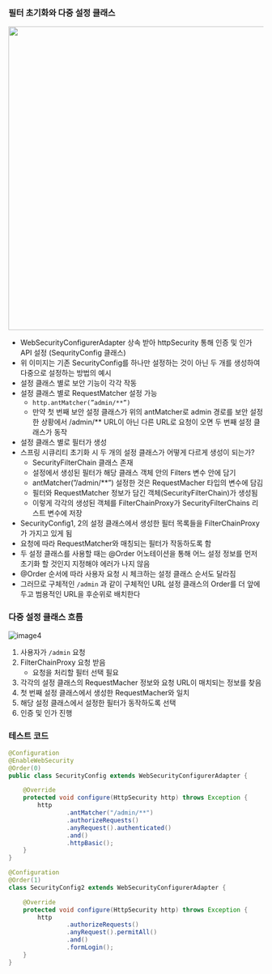 ### 필터 초기화와 다중 설정 클래스

<img width="600" src="https://github.com/user-attachments/assets/2184fbc9-8750-4596-adc9-ad849fea5d2a">

- WebSecurityConfigurerAdapter 상속 받아 httpSecurity 통해 인증 및 인가 API 설정 (SequrityConfig 클래스)
- 위 이미지는 기존 SecurityConfig를 하나만 설정하는 것이 아닌 두 개를 생성하여 다중으로 설정하는 방법의 예시
- 설정 클래스 별로 보안 기능이 각각 작동
- 설정 클래스 별로 RequestMatcher 설정 가능
    - `http.antMatcher(”admin/**”)`
    - 만약 첫 번째 보안 설정 클래스가 위의 antMatcher로 admin 경로를 보안 설정한 상황에서 /admin/** URL이 아닌 다른 URL로 요청이 오면 두 번째 설정 클래스가 동작
- 설정 클래스 별로 필터가 생성
- 스프링 시큐리티 초기화 시 두 개의 설정 클래스가 어떻게 다르게 생성이 되는가?
    - SecurityFilterChain 클래스 존재
    - 설정에서 생성된 필터가  해당 클래스 객체 안의 Filters 변수 안에 담기
    - antMatcher(”/admin/**”) 설정한 것은 RequestMacher 타입의 변수에 담김
    - 필터와 RequestMatcher 정보가 담긴 객체(SecurityFilterChain)가 생성됨
    - 이렇게 각각의 생성된 객체를 FilterChainProxy가 SecurityFilterChains 리스트 변수에 저장
- SecurityConfig1, 2의 설정 클래스에서 생성한 필터 목록들을 FilterChainProxy가 가지고 있게 됨
- 요청에 따라 RequestMatcher와 매칭되는 필터가 작동하도록 함
- 두 설정 클래스를 사용할 때는 @Order 어노테이션을 통해 어느 설정 정보를 먼저 초기화 할 것인지 지정해야 에러가 나지 않음
- @Order 순서에 따라 사용자 요청 시 체크하는 설정 클래스 순서도 달라짐
- 그러므로 구체적인 `/admin` 과 같이 구체적인 URL 설정 클래스의 Order를 더 앞에 두고 범용적인 URL을 후순위로 배치한다

### 다중 설정 클래스 흐름

![image4](https://github.com/user-attachments/assets/acc98afd-ad3a-4e94-8175-db3b114a6b02)

1. 사용자가 `/admin` 요청
2. FilterChainProxy 요청 받음
    - 요청을 처리할 필터 선택 필요
3. 각각의 설정 클래스의 RequestMacher 정보와 요청 URL이 매치되는 정보를 찾음
4. 첫 번째 설정 클래스에서 생성한 RequestMacher와 일치
5. 해당 설정 클래스에서 설정한 필터가 동작하도록 선택
6. 인증 및 인가 진행

### 테스트 코드

```java
@Configuration
@EnableWebSecurity
@Order(0)
public class SecurityConfig extends WebSecurityConfigurerAdapter {

    @Override
    protected void configure(HttpSecurity http) throws Exception {
        http
                .antMatcher("/admin/**")
                .authorizeRequests()
                .anyRequest().authenticated()
                .and()
                .httpBasic();
    }
}

@Configuration
@Order(1)
class SecurityConfig2 extends WebSecurityConfigurerAdapter {

    @Override
    protected void configure(HttpSecurity http) throws Exception {
        http
                .authorizeRequests()
                .anyRequest().permitAll()
                .and()
                .formLogin();
    }
}
```
